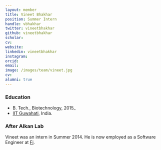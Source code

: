 ```yaml
---
layout: member
title: Vineet Bhakhar
position: Summer Intern
handle: vbhakhar
twitter: vineetbhakhar
github: vineetbhakhar
scholar: 
cv: 
website: 
linkedin: vineetbhakhar
instagram:
orcid: 
email: 
image: /images/team/vineet.jpg
cv: 
alumni: true
---
```


### Education

- B. Tech., Biotechnology, 2015_  
 - [IIT Guwahati](http://www.iitg.ac.in/biotech/), India. 

### After Alkan Lab

Vineet was an intern in Summer 2014. He is now employed as a Software Engineer at [Fi](https://fi.money/).
